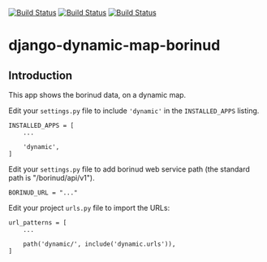 [![Build Status](https://badges.herokuapp.com/travis/ARPA-SIMC/cosudo?branch=master&env=DOCKER_IMAGE=centos:8&label=centos8)](https://travis-ci.org/ARPA-SIMC/cosudo)
[![Build Status](https://badges.herokuapp.com/travis/ARPA-SIMC/cosudo?branch=master&env=DOCKER_IMAGE=fedora:31&label=fedora31)](https://travis-ci.org/ARPA-SIMC/cosudo)
[![Build Status](https://badges.herokuapp.com/travis/ARPA-SIMC/cosudo?branch=master&env=DOCKER_IMAGE=fedora:32&label=fedora32)](https://travis-ci.org/ARPA-SIMC/cosudo)

django-dynamic-map-borinud
==========================

Introduction
---------------

This app shows the borinud data, on a dynamic map.

Edit your `settings.py` file to include `'dynamic'` in the `INSTALLED_APPS`
listing.


    INSTALLED_APPS = [
        ...

        'dynamic',
    ]

Edit your `settings.py` file to add borinud web service path (the standard path is "/borinud/api/v1").


    BORINUD_URL = "..."

Edit your project `urls.py` file to import the URLs:



    url_patterns = [
        ...

        path('dynamic/', include('dynamic.urls')),
    ]


